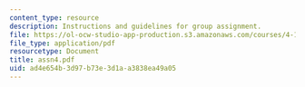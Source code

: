 ```yaml
---
content_type: resource
description: Instructions and guidelines for group assignment.
file: https://ol-ocw-studio-app-production.s3.amazonaws.com/courses/4-196-architecture-design-level-ii-cuba-studio-spring-2004/ad4e654b3d97b73e3d1aa3838ea49a05_assn4.pdf
file_type: application/pdf
resourcetype: Document
title: assn4.pdf
uid: ad4e654b-3d97-b73e-3d1a-a3838ea49a05
---
```


